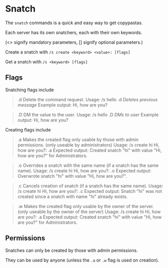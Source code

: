 # Snatch #

The `snatch` commands is a quick and easy way to get copypastas. 

Each server has its own snatchers, each with their own keywords.

(<> signify mandatory parameters, [] signify optional parameters.)

Create a snatch with
`/s create <keyword> <value>: [flags]`

Get a snatch with
`/s <keyword> [flags]`

## Flags ##

Snatching flags include

> .d
Delete the command request.
Usage:
> /s hello .d
*Deletes previous message*
Example output:
> Hi, how are you?

> .D
DM the value to the user.
Usage:
> /s hello .D
*DMs to user*
Example output:
> Hi, how are you?


Creating flags include

> .a
Makes the created flag only usable by those with admin permissions. (only useable by administrators)
Usage:
> /s create hi Hi, how are you?: .a
Expected output:
> Created snatch "hi" with value "Hi, how are you?" for Administrators.

> .o
Overrides a snatch with the same name (if a snatch has the same name).
Usage:
> /s create hi Hi, how are you?: .o
Expected output:
> Overwrote snatch "hi" with value "Hi, how are you?".

> .c
Cancels creation of snatch (if a snatch has the same name).
Usage:
> /s create hi Hi, how are you?: .c
Expected output:
> Snatch "hi" was not created since a snatch with name "hi" already exists.

> .w
Makes the created flag only usable by the owner of the server. (only useable by the owner of the server)
Usage:
> /s create hi Hi, how are you?: .a
Expected output:
> Created snatch "hi" with value "Hi, how are you?" for Administrators.


## Permissions ##

Snatches can only be created by those with admin permissions. 

They can be used by anyone (unless the `.a` or `.w` flag is used on creation).
